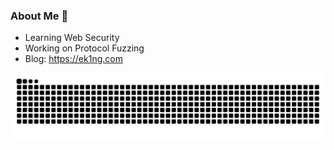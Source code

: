 ### About Me 👋
- Learning Web Security
- Working on Protocol Fuzzing
- Blog: https://ek1ng.com
<!-- - My CVE Lists
  - null -->
  ![github contribution grid snake animation](https://raw.githubusercontent.com/MHuiG/MHuiG/output/github-contribution-grid-snake.svg)
